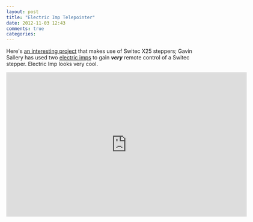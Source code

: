 ```yaml
---
layout: post
title: "Electric Imp Telepointer"
date: 2012-11-03 12:43
comments: true
categories: 
---
```


Here's [an interesting project](http://forums.electricimp.com/discussion/179/telepointer/p1)
that makes use of Switec X25 steppers; Gavin Sallery has used two [electric imps](http://www.electricimp.com)
to gain ___very___ remote control of a Switec stepper.  Electric Imp looks very cool.

<iframe src="http://player.vimeo.com/video/49196141" width="640" height="385" frameborder="0" webkitAllowFullScreen="webkitAllowFullScreen" mozallowfullscreen="mozallowfullscreen" allowFullScreen="allowFullScreen"> </iframe>

